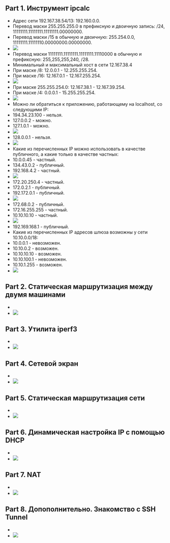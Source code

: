 ## Part 1. Инструмент ipcalc
* Адрес сети 192.167.38.54/13: 192.160.0.0.
* Перевод маски 255.255.255.0 в префиксную и двоичную запись: /24, 11111111.11111111.11111111.00000000.
* Перевод маски /15 в обычную и двоичную: 255.254.0.0, 11111111.11111110.00000000.00000000.
* ![]('/screenshots/img_1.1.png')
* Перевод маски 11111111.11111111.11111111.11110000 в обычную и префиксную: 255,255,255,240, /28.
* Минимальный и максимальный хост в сети 12.167.38.4
* При маске /8: 12.0.0.1 - 12.255.255.254.
* При маске /16: 12.167.0.1 - 12.167.255.254.
* ![]('/screenshots/img_1.2.png')
* При маске 255.255.254.0: 12.167.38.1 - 12.167.39.254.
* При маске /4: 0.0.0.1 - 15.255.255.254.
* ![]('/screenshots/img_1.3.png')
* Можно ли обратиться к приложению, работающему на localhost, со следующими IP:
* 194.34.23.100 - нельзя.
* 127.0.0.2 - можно.
* 127.1.0.1 - можно.
* ![]('/screenshots/img_1.4.png')
* 128.0.0.1 - нельзя.
* ![]('/screenshots/img_1.5.png')
* Какие из перечисленных IP можно использовать в качестве публичного, а какие только в качестве частных:
* 10.0.0.45 - частный.
* 134.43.0.2 - публичный.
* 192.168.4.2 - частный.
* ![]('/screenshots/img_1.6.png')
* 172.20.250.4 - частный.
* 172.0.2.1 - публичный.
* 192.172.0.1 - публичный.
* ![]('/screenshots/img_1.7.png')
* 172.68.0.2 - публичный.
* 172.16.255.255 - частный.
* 10.10.10.10 - частный.
* ![]('/screenshots/img_1.8.png')
* 192.169.168.1 - публичный.
* Какие из перечисленных IP адресов шлюза возможны у сети 10.10.0.0/18:
* 10.0.0.1 - невозможен.
* 10.10.0.2 - возможен.
* 10.10.10.10 - возможен.
* 10.10.100.1 - невозможен.
* 10.10.1.255 - возможен.
* ![]('/screenshots/img_1.9.png')
## Part 2. Статическая маршрутизация между двумя машинами
* 
* ![]('/screenshots/img_.png')
## Part 3. Утилита iperf3
* 
* ![]('/screenshots/img_.png')
## Part 4. Сетевой экран
* 
* ![]('/screenshots/img_.png')
## Part 5. Статическая маршрутизация сети
* 
* ![]('/screenshots/img_.png')
## Part 6. Динамическая настройка IP с помощью DHCP
* 
* ![]('/screenshots/img_.png')
## Part 7. NAT
* 
* ![]('/screenshots/img_.png')
## Part 8. Допополнительно. Знакомство с SSH Tunnel
* 
* ![]('/screenshots/img_.png')